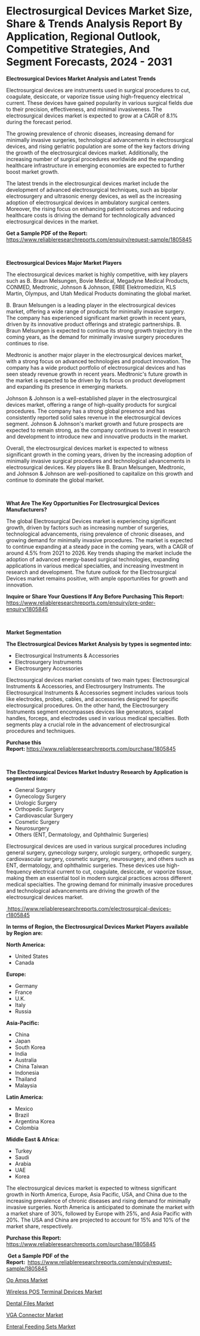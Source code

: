 <p><h1>Electrosurgical Devices Market Size, Share & Trends Analysis Report By Application, Regional Outlook, Competitive Strategies, And Segment Forecasts, 2024 - 2031</h1></p><p><strong>Electrosurgical Devices Market Analysis and Latest Trends</strong></p>
<p><p>Electrosurgical devices are instruments used in surgical procedures to cut, coagulate, desiccate, or vaporize tissue using high-frequency electrical current. These devices have gained popularity in various surgical fields due to their precision, effectiveness, and minimal invasiveness. The electrosurgical devices market is expected to grow at a CAGR of 8.1% during the forecast period.</p><p>The growing prevalence of chronic diseases, increasing demand for minimally invasive surgeries, technological advancements in electrosurgical devices, and rising geriatric population are some of the key factors driving the growth of the electrosurgical devices market. Additionally, the increasing number of surgical procedures worldwide and the expanding healthcare infrastructure in emerging economies are expected to further boost market growth.</p><p>The latest trends in the electrosurgical devices market include the development of advanced electrosurgical techniques, such as bipolar electrosurgery and ultrasonic energy devices, as well as the increasing adoption of electrosurgical devices in ambulatory surgical centers. Moreover, the rising focus on enhancing patient outcomes and reducing healthcare costs is driving the demand for technologically advanced electrosurgical devices in the market.</p></p>
<p><strong>Get a Sample PDF of the Report:&nbsp;</strong> <a href="https://www.reliableresearchreports.com/enquiry/request-sample/1805845">https://www.reliableresearchreports.com/enquiry/request-sample/1805845</a></p>
<p>&nbsp;</p>
<p><strong>Electrosurgical Devices Major Market Players</strong></p>
<p><p>The electrosurgical devices market is highly competitive, with key players such as B. Braun Melsungen, Bovie Medical, Megadyne Medical Products, CONMED, Medtronic, Johnson & Johnson, ERBE Elektromedizin, KLS Martin, Olympus, and Utah Medical Products dominating the global market.</p><p>B. Braun Melsungen is a leading player in the electrosurgical devices market, offering a wide range of products for minimally invasive surgery. The company has experienced significant market growth in recent years, driven by its innovative product offerings and strategic partnerships. B. Braun Melsungen is expected to continue its strong growth trajectory in the coming years, as the demand for minimally invasive surgery procedures continues to rise.</p><p>Medtronic is another major player in the electrosurgical devices market, with a strong focus on advanced technologies and product innovation. The company has a wide product portfolio of electrosurgical devices and has seen steady revenue growth in recent years. Medtronic's future growth in the market is expected to be driven by its focus on product development and expanding its presence in emerging markets.</p><p>Johnson & Johnson is a well-established player in the electrosurgical devices market, offering a range of high-quality products for surgical procedures. The company has a strong global presence and has consistently reported solid sales revenue in the electrosurgical devices segment. Johnson & Johnson's market growth and future prospects are expected to remain strong, as the company continues to invest in research and development to introduce new and innovative products in the market.</p><p>Overall, the electrosurgical devices market is expected to witness significant growth in the coming years, driven by the increasing adoption of minimally invasive surgical procedures and technological advancements in electrosurgical devices. Key players like B. Braun Melsungen, Medtronic, and Johnson & Johnson are well-positioned to capitalize on this growth and continue to dominate the global market.</p></p>
<p>&nbsp;</p>
<p><strong>What Are The Key Opportunities For Electrosurgical Devices Manufacturers?</strong></p>
<p><p>The global Electrosurgical Devices market is experiencing significant growth, driven by factors such as increasing number of surgeries, technological advancements, rising prevalence of chronic diseases, and growing demand for minimally invasive procedures. The market is expected to continue expanding at a steady pace in the coming years, with a CAGR of around 4.5% from 2021 to 2026. Key trends shaping the market include the adoption of advanced energy-based surgical technologies, expanding applications in various medical specialties, and increasing investment in research and development. The future outlook for the Electrosurgical Devices market remains positive, with ample opportunities for growth and innovation.</p></p>
<p><strong>Inquire or Share Your Questions If Any Before Purchasing This Report:</strong> <a href="https://www.reliableresearchreports.com/enquiry/pre-order-enquiry/1805845">https://www.reliableresearchreports.com/enquiry/pre-order-enquiry/1805845</a></p>
<p>&nbsp;</p>
<p><strong>Market Segmentation</strong></p>
<p><strong>The Electrosurgical Devices Market Analysis by types is segmented into:</strong></p>
<p><ul><li>Electrosurgical Instruments & Accessories</li><li>Electrosurgery Instruments</li><li>Electrosurgery Accessories</li></ul></p>
<p><p>Electrosurgical devices market consists of two main types: Electrosurgical Instruments & Accessories, and Electrosurgery Instruments. The Electrosurgical Instruments & Accessories segment includes various tools like electrodes, probes, cables, and accessories designed for specific electrosurgical procedures. On the other hand, the Electrosurgery Instruments segment encompasses devices like generators, scalpel handles, forceps, and electrodes used in various medical specialties. Both segments play a crucial role in the advancement of electrosurgical procedures and techniques.</p></p>
<p><strong>Purchase this Report:&nbsp;</strong><a href="https://www.reliableresearchreports.com/purchase/1805845">https://www.reliableresearchreports.com/purchase/1805845</a></p>
<p>&nbsp;</p>
<p><strong>The Electrosurgical Devices Market Industry Research by Application is segmented into:</strong></p>
<p><ul><li>General Surgery</li><li>Gynecology Surgery</li><li>Urologic Surgery</li><li>Orthopedic Surgery</li><li>Cardiovascular Surgery</li><li>Cosmetic Surgery</li><li>Neurosurgery</li><li>Others (ENT, Dermatology, and Ophthalmic Surgeries)</li></ul></p>
<p><p>Electrosurgical devices are used in various surgical procedures including general surgery, gynecology surgery, urologic surgery, orthopedic surgery, cardiovascular surgery, cosmetic surgery, neurosurgery, and others such as ENT, dermatology, and ophthalmic surgeries. These devices use high-frequency electrical current to cut, coagulate, desiccate, or vaporize tissue, making them an essential tool in modern surgical practices across different medical specialties. The growing demand for minimally invasive procedures and technological advancements are driving the growth of the electrosurgical devices market.</p></p>
<p><a href="https://www.reliableresearchreports.com/electrosurgical-devices-r1805845">&nbsp;https://www.reliableresearchreports.com/electrosurgical-devices-r1805845</a></p>
<p><strong>In terms of Region, the Electrosurgical Devices Market Players available by Region are:</strong></p>
<p>
    <p> <strong> North America: </strong>
        <ul>
            <li>United States</li>
            <li>Canada</li>
        </ul>
        </p> 
    <p> <strong> Europe: </strong>
        <ul>
            <li>Germany</li>
            <li>France</li>
            <li>U.K.</li>
            <li>Italy</li>
            <li>Russia</li>
        </ul>
        </p> 
    <p> <strong> Asia-Pacific: </strong>
        <ul>
            <li>China</li>
            <li>Japan</li>
            <li>South Korea</li>
            <li>India</li>
            <li>Australia</li>
            <li>China Taiwan</li>
            <li>Indonesia</li>
            <li>Thailand</li>
            <li>Malaysia</li>
        </ul>
        </p> 
    <p> <strong> Latin America: </strong>
        <ul>
            <li>Mexico</li>
            <li>Brazil</li>
            <li>Argentina Korea</li>
            <li>Colombia</li>
        </ul>
        </p> 
    <p> <strong> Middle East & Africa: </strong>
        <ul>
            <li>Turkey</li>
            <li>Saudi</li>
            <li>Arabia</li>
            <li>UAE</li>
            <li>Korea</li>
        </ul>
    </p>
    </p>
<p><p>The electrosurgical devices market is expected to witness significant growth in North America, Europe, Asia Pacific, USA, and China due to the increasing prevalence of chronic diseases and rising demand for minimally invasive surgeries. North America is anticipated to dominate the market with a market share of 30%, followed by Europe with 25%, and Asia Pacific with 20%. The USA and China are projected to account for 15% and 10% of the market share, respectively.</p></p>
<p><strong>Purchase this Report: </strong><a href="https://www.reliableresearchreports.com/purchase/1805845">https://www.reliableresearchreports.com/purchase/1805845</a></p>
<p>&nbsp;<strong>Get a Sample PDF of the Report:&nbsp;&nbsp;</strong><a href="https://www.reliableresearchreports.com/enquiry/request-sample/1805845">https://www.reliableresearchreports.com/enquiry/request-sample/1805845</a></p>
<p><strong></strong></p>
<p><p><a href="https://medium.com/@jadenraynor1947/global-op-amps-market-by-product-type-by-application-by-region-and-companies-industry-segment-056ba3f2706b">Op Amps Market</a></p><p><a href="https://medium.com/@stellasauer1918/global-wireless-pos-terminal-devices-market-size-share-analysis-by-product-type-by-8d7f42b721df?postPublishedType=initial">Wireless POS Terminal Devices Market</a></p><p><a href="https://github.com/gladysalidde/Market-Research-Report-List-2/blob/main/dental-files-market.md">Dental Files Market</a></p><p><a href="https://medium.com/@lynchkunal822024/vga-connector-market-size-is-growing-at-cagr-of-11-9-f59135af5039">VGA Connector Market</a></p><p><a href="https://github.com/labibmmn112/Market-Research-Report-List-1/blob/main/enteral-feeding-sets-market.md">Enteral Feeding Sets Market</a></p></p>